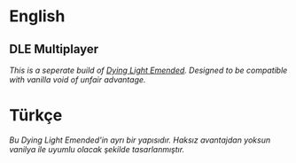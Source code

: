 #
# English
## DLE Multiplayer
*This is a seperate build of [Dying Light Emended](https://www.github.com/lila0110/Dying-Light-Emended/). Designed to be compatible with vanilla void of unfair advantage.*
#

# Türkçe
*Bu Dying Light Emended'in ayrı bir yapısıdır. Haksız avantajdan yoksun vanilya ile uyumlu olacak şekilde tasarlanmıştır.*
#
#
